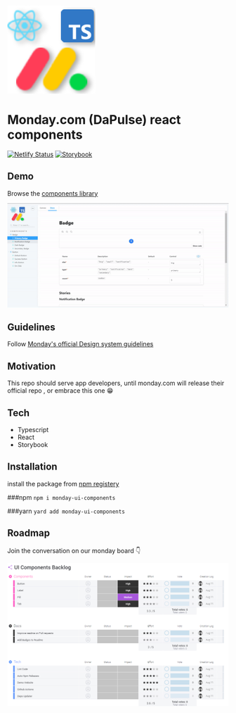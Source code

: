<img src="assets/logo.png" alt="monday image"/>

# Monday.com (DaPulse) react components

[![Netlify Status](https://api.netlify.com/api/v1/badges/145b902d-b4cf-4160-ab4a-7fea4dcc5a14/deploy-status)](https://app.netlify.com/sites/monday-ui-components/deploys)
[![Storybook](https://cdn.jsdelivr.net/gh/storybookjs/brand@master/badge/badge-storybook.svg)](https://monday-ui-components.netlify.app/?path=/docs/components-button--default-button)

## Demo
Browse the [components library](https://monday-ui-components.netlify.app/?path=/docs/components-button--default-button)

<img src="assets/stroybook-demo.gif" alt="storybook"/>

## Guidelines
Follow [Monday's official Design system guidelines](https://design.monday.com/03276924d/p/618d70-button)

## Motivation 
This repo should serve app developers, until monday.com will release 
their official repo , or embrace this one 😁

## Tech 

- Typescript
- React
- Storybook 

## Installation

install the package from [npm registery](https://www.npmjs.com/package/monday-ui-components)

###npm
``npm i monday-ui-components``

###yarn 
``yard add monday-ui-components``


## Roadmap
Join the conversation on our monday board 👇

<a target="_blank" href="https://view.monday.com/embed/687526517-0c6eea10ecefe83ec5b35d392486231a">   
    <img src="assets/monday-board-thumb.png" alt="monday image"/>
</a>



